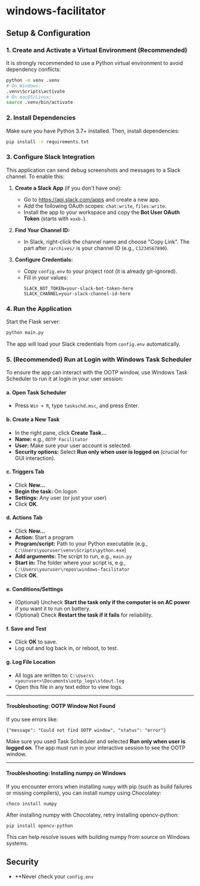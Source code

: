# windows-facilitator

## Setup & Configuration

### 1. Create and Activate a Virtual Environment (Recommended)

It is strongly recommended to use a Python virtual environment to avoid dependency conflicts:

```bash
python -m venv .venv
# On Windows:
.venv\Scripts\activate
# On macOS/Linux:
source .venv/bin/activate
```

### 2. Install Dependencies

Make sure you have Python 3.7+ installed. Then, install dependencies:

```bash
pip install -r requirements.txt
```

### 3. Configure Slack Integration

This application can send debug screenshots and messages to a Slack channel. To enable this:

1. **Create a Slack App** (if you don't have one):
   - Go to https://api.slack.com/apps and create a new app.
   - Add the following OAuth scopes: `chat:write`, `files:write`.
   - Install the app to your workspace and copy the **Bot User OAuth Token** (starts with `xoxb-`).

2. **Find Your Channel ID:**
   - In Slack, right-click the channel name and choose "Copy Link". The part after `/archives/` is your channel ID (e.g., `C1234567890`).

3. **Configure Credentials:**
   - Copy `config.env` to your project root (it is already git-ignored).
   - Fill in your values:
     ```env
     SLACK_BOT_TOKEN=your-slack-bot-token-here
     SLACK_CHANNEL=your-slack-channel-id-here
     ```

### 4. Run the Application

Start the Flask server:

```bash
python main.py
```

The app will load your Slack credentials from `config.env` automatically.

### 5. (Recommended) Run at Login with Windows Task Scheduler

To ensure the app can interact with the OOTP window, use Windows Task Scheduler to run it at login in your user session:

#### a. Open Task Scheduler
- Press `Win + R`, type `taskschd.msc`, and press Enter.

#### b. Create a New Task
- In the right pane, click **Create Task...**
- **Name:** e.g., `OOTP Facilitator`
- **User:** Make sure your user account is selected.
- **Security options:** Select **Run only when user is logged on** (crucial for GUI interaction).

#### c. Triggers Tab
- Click **New...**
- **Begin the task:** On logon
- **Settings:** Any user (or just your user)
- Click **OK**.

#### d. Actions Tab
- Click **New...**
- **Action:** Start a program
- **Program/script:** Path to your Python executable (e.g., `C:\Users\youruser\venv\Scripts\python.exe`)
- **Add arguments:** The script to run, e.g., `main.py`
- **Start in:** The folder where your script is, e.g., `C:\Users\youruser\repos\windows-facilitator`
- Click **OK**.

#### e. Conditions/Settings
- (Optional) Uncheck **Start the task only if the computer is on AC power** if you want it to run on battery.
- (Optional) Check **Restart the task if it fails** for reliability.

#### f. Save and Test
- Click **OK** to save.
- Log out and log back in, or reboot, to test.

#### g. Log File Location
- All logs are written to: `C:\Users\<youruser>\Documents\ootp_logs\stdout.log`
- Open this file in any text editor to view logs.

---

#### Troubleshooting: OOTP Window Not Found
If you see errors like:
```
{"message": "Could not find OOTP window", "status": "error"}
```
Make sure you used Task Scheduler and selected **Run only when user is logged on**. The app must run in your interactive session to see the OOTP window.

---

#### Troubleshooting: Installing numpy on Windows

If you encounter errors when installing `numpy` with pip (such as build failures or missing compilers), you can install numpy using Chocolatey:

```
choco install numpy
```

After installing numpy with Chocolatey, retry installing opencv-python:

```
pip install opencv-python
```

This can help resolve issues with building numpy from source on Windows systems.

## Security
- **Never check your `config.env`